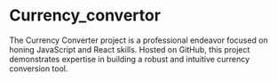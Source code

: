 # Currency_convertor
The Currency Converter project is a professional endeavor focused on honing JavaScript and React skills. Hosted on GitHub, this project demonstrates expertise in building a robust and intuitive currency conversion tool.
